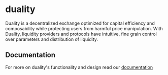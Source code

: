 # duality
Duality is a decentralized exchange optimized for capital efficiency and composability while protecting users from harmful price manipulation. With Duality, liquidity providers and protocols have intuitive, fine grain control over parameters and distribution of liquidity.
## Documentation
For more on duality's functionality and design read our [documentation](https://app.gitbook.com/o/upl0shA1MRZWWHZNcCvW/s/WV9tVqtA3ykFQ1XFSEw1/concepts)

